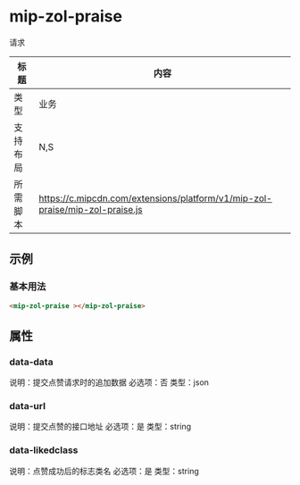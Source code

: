 # mip-zol-praise

请求

标题|内容
----|----
类型|业务
支持布局|N,S|
所需脚本|https://c.mipcdn.com/extensions/platform/v1/mip-zol-praise/mip-zol-praise.js

## 示例

### 基本用法
```html
<mip-zol-praise ></mip-zol-praise>
```

## 属性

### data-data

说明：提交点赞请求时的追加数据
必选项：否
类型：json

### data-url

说明：提交点赞的接口地址
必选项：是
类型：string

### data-likedclass

说明：点赞成功后的标志类名
必选项：是
类型：string
